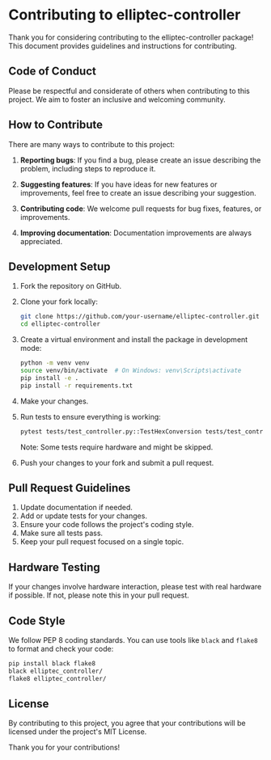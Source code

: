 # Contributing to elliptec-controller

Thank you for considering contributing to the elliptec-controller package! This document provides guidelines and instructions for contributing.

## Code of Conduct

Please be respectful and considerate of others when contributing to this project. We aim to foster an inclusive and welcoming community.

## How to Contribute

There are many ways to contribute to this project:

1. **Reporting bugs**: If you find a bug, please create an issue describing the problem, including steps to reproduce it.

2. **Suggesting features**: If you have ideas for new features or improvements, feel free to create an issue describing your suggestion.

3. **Contributing code**: We welcome pull requests for bug fixes, features, or improvements.

4. **Improving documentation**: Documentation improvements are always appreciated.

## Development Setup

1. Fork the repository on GitHub.

2. Clone your fork locally:
   ```bash
   git clone https://github.com/your-username/elliptec-controller.git
   cd elliptec-controller
   ```

3. Create a virtual environment and install the package in development mode:
   ```bash
   python -m venv venv
   source venv/bin/activate  # On Windows: venv\Scripts\activate
   pip install -e .
   pip install -r requirements.txt
   ```

4. Make your changes.

5. Run tests to ensure everything is working:
   ```bash
   pytest tests/test_controller.py::TestHexConversion tests/test_controller.py::TestElliptecRotator
   ```
   Note: Some tests require hardware and might be skipped.

6. Push your changes to your fork and submit a pull request.

## Pull Request Guidelines

1. Update documentation if needed.
2. Add or update tests for your changes.
3. Ensure your code follows the project's coding style.
4. Make sure all tests pass.
5. Keep your pull request focused on a single topic.

## Hardware Testing

If your changes involve hardware interaction, please test with real hardware if possible. If not, please note this in your pull request.

## Code Style

We follow PEP 8 coding standards. You can use tools like `black` and `flake8` to format and check your code:

```bash
pip install black flake8
black elliptec_controller/
flake8 elliptec_controller/
```

## License

By contributing to this project, you agree that your contributions will be licensed under the project's MIT License.

Thank you for your contributions!